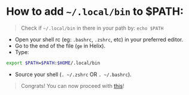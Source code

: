 # How to add `~/.local/bin` to $PATH:
> Check if `~/.local/bin` in there in your path by: `echo $PATH`

- Open your shell rc (eg: `.bashrc`, `.zshrc`, etc) in your preferred editor.
- Go to the end of the file (`ge` in Helix).
- Type:
```sh
export $PATH=$PATH:$HOME/.local/bin
```
- Source your shell (`. ~/.zshrc` OR `. ~/.bashrc`).

> Congrats! You can now proceed with [this](https://github.com/helix-editor/helix/wiki/How-to-add-an-LSP)!